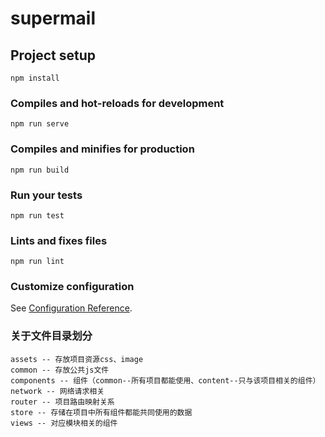 # supermail

## Project setup
```
npm install
```

### Compiles and hot-reloads for development
```
npm run serve
```

### Compiles and minifies for production
```
npm run build
```

### Run your tests
```
npm run test
```

### Lints and fixes files
```
npm run lint
```

### Customize configuration
See [Configuration Reference](https://cli.vuejs.org/config/).


### 关于文件目录划分
```
assets -- 存放项目资源css、image
common -- 存放公共js文件
components -- 组件（common--所有项目都能使用、content--只与该项目相关的组件）
network -- 网络请求相关
router -- 项目路由映射关系
store -- 存储在项目中所有组件都能共同使用的数据
views -- 对应模块相关的组件
```

